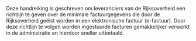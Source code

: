 Deze handreiking is geschreven om leveranciers van de Rijksoverheid een richtlijn te geven over de minimale factuurgegevens die door de Rijksoverheid geëist worden in een elektronische factuur (e-factuur). Door deze richtlijn te volgen worden ingestuurde facturen gemakkelijker verwerkt in de administratie en hierdoor sneller uitbetaald.